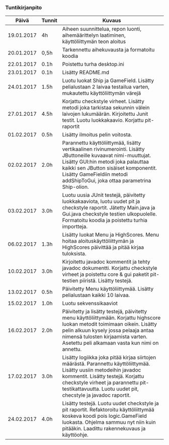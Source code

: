 ### Tuntikirjanpito
Päivä | Tunnit | Kuvaus
--------------- | ----- | ------
19.01.2017 | 4h | Aiheen suunnittelua, repon luonti, aihemäärittelyn laatiminen, käyttöliittymän teon aloitus
20.01.2017| 0,5h | Tarkennettu aihekuvausta ja formatoitu koodia
22.01.2017| 0.1h | Poistettu turha desktop.ini
23.01.2017| 0.1h | Lisätty README.md
24.01.2017| 1.5h | Luotu luokat Ship ja GameField. Lisätty pelialustaan 2 laivaa testailua varten, mukautettu käyttöliittymän värejä
27.01.2017| 4.5h | Korjattu checkstyle virheet. Lisätty metodi joka tarkistaa sekunnin välein laivojen lukumäärän. Kirjoitettu Junit testit. Luotu luokkakaavio. Korjattu pit-raportit
01.02.2017| 0.5h | Lisätty ilmoitus pelin voitosta.
02.02.2017| 2.0h | Parannettu käyttöliittymää, lisätty vertikaalinen rivinumerointi. Lisätty JButtoneille kuvaavat nimi-muuttujat. Lisätty GUI:hin metodi joka palauttaa kaikki sen JButton sisäiset komponentit. Lisätty GameFieldiin metodi addShipToGui, joka ottaa parametrina Ship-olion.
03.02.2017| 3.0h | Luotu uusia JUnit testejä, päivitetty luokkakaaviota, luotu uudet pit ja checkstyle raportit. Jätetty Main.java ja Gui.java checkstyle testien ulkopuolelle. Formatoitu koodia ja poistettu turhia importteja.
06.02.2017| 1.3h | Lisätty luokat Menu ja HighScores. Menu hoitaa aloituskäyttöliittymän ja HighScores päivittää ja pitää kirjaa tuloksista.
10.02.2017| 3.0h | Kirjoitettu javadoc kommentit ja tehty javadoc dokumentti. Korjattu checkstyle virheet ja poistettu core & gui paketit pit-testien piiristä. Lisätty testejä. 
13.02.2017| 0.5h | Päivitetty Menu käyttöliittymää. Lisätty pelialustaan kaikki 10 laivaa. 
15.02.2017| 1.0h | Luotu sekvenssikaaviot
16.02.2017| 2.0h | Päivitetty ja lisätty testejä, päivitetty menu käyttöliittymään. Korjattu highscore luokan metodit toimimaan oikein. Lisätty pelin alkuun kysely jossa pelaaja antaa nimensä tulosten kirjaamista varten. Asetettu peli alkamaan vasta kun nimi on annettu.
17.02.2017| 3.0h | Lisätty logiikka joka pitää kirjaa siirtojen määrästä. Parannettu käyttöliittymää. Lisätty uusiin metodeihin javadoc kommentit. Lisätty testejä. Korjattu checkstyle virheet ja parannettu pit-testikattavuutta. Luotu uudet pit, checstyle ja javadoc raportit.
24.02.2017| 4.0h | Lisätty testejä. Luotu uudet checkstyle ja pit raportit. Refaktoroitu käyttöliittymää koskeva koodi pois logic.GameField luokasta. Ohjelma sammuu nyt niin kuin pitääkin. Laadittu rakennekuvaus ja käyttöohje. 
